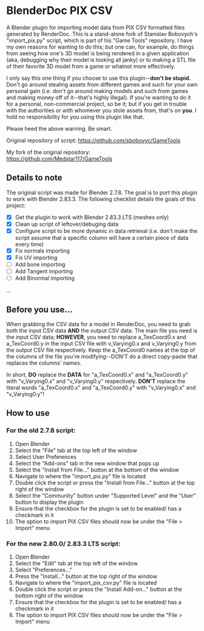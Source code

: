 # BlenderDoc PIX CSV
A Blender plugin for importing model data from PIX CSV formatted files generated by RenderDoc. This is a stand-alone fork of Stanislav Bobovych's "import_pix.py" script, which is part of his "Game Tools" repository. I have my own reasons for wanting to do this; but one can, for example, do things from seeing how one's 3D model is being rendered in a given application (aka, debugging why their model is looking all janky) or to making a STL file of their favorite 3D model from a game or whatnot more effectively.

I only say this one thing if you choose to use this plugin--**don't be stupid.** Don't go around stealing assets from different games and such for your own personal gain (i.e. don't go around making models and such from games and making money off of it--that's highly illegal). If you're wanting to do it for a personal, non-commercial project, so be it; but if you get in trouble with the authorities or with whomever you stole assets from, that's on **you**. I hold no responsibility for you using this plugin like that.

Please heed the above warning. Be smart.

Original repository of script: https://github.com/sbobovyc/GameTools

My fork of the original repository: https://github.com/Medstar117/GameTools

## Details to note
The original script was made for Blender 2.7.8. The goal is to port this plugin to work with Blender 2.83.3. The following checklist details the goals of this project:

- [X] Get the plugin to work with Blender 2.83.3 LTS (meshes only)
- [X] Clean up script of leftover/debuging data
- [X] Configure script to be more dynamic in data retrieval (i.e. don't make the script assume that a specific column will have a certain piece of data every time)
- [X] Fix normals importing
- [X] Fix UV importing
- [ ] Add bone importing
- [ ] Add Tangent importing
- [ ] Add Binormal importing

...

## Before you use...
When grabbing the CSV data for a model in RenderDoc, you need to grab both the input CSV data **AND** the output CSV data. The main file you need is the input CSV data; **HOWEVER**, you need to replace a_TexCoord0.x and a_TexCoord0.y in the input CSV file with v_Varying0.x and v_Varying0.y from the output CSV file respectively. Keep the a_TexCoord0 names at the top of the columns of the file you're modifying--DON'T do a direct copy-paste that replaces the columns' names.

In short, **DO** replace the **DATA** for "a_TexCoord0.x" and "a_TexCoord0.y" with "v_Varying0.x" and "v_Varying0.y" respectively. **DON'T** replace the literal words "a_TexCoord0.x" and "a_TexCoord0.y" with "v_Varying0.x" and "v_Varying0.y"!

## How to use

### For the old 2.7.8 script:
1. Open Blender
2. Select the "File" tab at the top left of the window
3. Select User Preferences
4. Select the "Add-ons" tab in the new window that pops up
5. Select the "Install from File..." button at the bottom of the window
6. Navigate to where the "import_pix.py" file is located
7. Double click the script or press the "Install from File..." button at the top right of the window
8. Select the "Community" button under "Supported Level" and the "User" button to display the plugin
9. Ensure that the checkbox for the plugin is set to be enabled/ has a checkmark in it
10. The option to import PIX CSV files should now be under the "File > Import" menu

### For the new 2.80.0/ 2.83.3 LTS script:
1. Open Blender
2. Select the "Edit" tab at the top left of the window
3. Select "Preferences..."
4. Press the "Install..." button at the top right of the window
5. Navigate to where the "import_pix_csv.py" file is located
6. Double click the script or press the "Install Add-on..." button at the bottom right of the window
7. Ensure that the checkbox for the plugin is set to be enabled/ has a checkmark in it
8. The option to import PIX CSV files should now be under the "File > Import" menu
